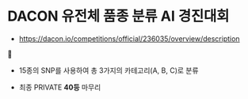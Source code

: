 # DACON 유전체 품종 분류 AI 경진대회

- https://dacon.io/competitions/official/236035/overview/description

🧬
- 15종의 SNP를 사용하여 총 3가지의 카테고리(A, B, C)로 분류

- 최종 PRIVATE **40등** 마무리 
